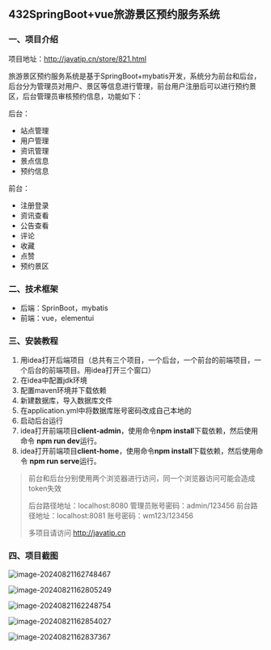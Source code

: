 ## 432SpringBoot+vue旅游景区预约服务系统

### 一、项目介绍

项目地址：http://javatip.cn/store/821.html

旅游景区预约服务系统是基于SpringBoot+mybatis开发，系统分为前台和后台，后台分为管理员对用户、景区等信息进行管理，前台用户注册后可以进行预约景区，后台管理员审核预约信息，功能如下：

后台：

- 站点管理
- 用户管理
- 资讯管理
- 景点信息
- 预约信息

前台：

- 注册登录
- 资讯查看
- 公告查看
- 评论
- 收藏
- 点赞
- 预约景区

### 二、技术框架

- 后端：SprinBoot，mybatis
- 前端：vue，elementui

### 三、安装教程

1. 用idea打开后端项目（总共有三个项目，一个后台，一个前台的前端项目，一个后台的前端项目。用idea打开三个窗口）
2. 在idea中配置jdk环境
3. 配置maven环境并下载依赖
4. 新建数据库，导入数据库文件
5. 在application.yml中将数据库账号密码改成自己本地的
6. 启动后台运行
7. idea打开前端项目**client-admin**，使用命令**npm install**下载依赖，然后使用命令 **npm run dev**运行。
8. idea打开前端项目**client-home**，使用命令**npm install**下载依赖，然后使用命令 **npm run serve**运行。

>前台和后台分别使用两个浏览器进行访问，同一个浏览器访问可能会造成token失效
>
>后台路径地址：localhost:8080  管理员账号密码：admin/123456
>前台路径地址：localhost:8081  账号密码：wm123/123456
>
>多项目请访问 http://javatip.cn

### 四、项目截图

![image-20240821162748467](http://image.javatip.cn/bysj/20240821162749.png)

![image-20240821162805249](http://image.javatip.cn/bysj/20240821162805.png)

![image-20240821162248754](http://image.javatip.cn/bysj/20240821162249.png)

![image-20240821162854027](http://image.javatip.cn/bysj/20240821162854.png)

![image-20240821162837367](http://image.javatip.cn/bysj/20240821162837.png)
